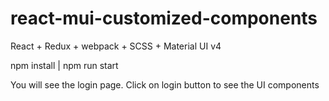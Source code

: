 # react-mui-customized-components

React + Redux + webpack + SCSS + Material UI v4

npm install |
npm run start

You will see the login page.
Click on login button to see the UI components
